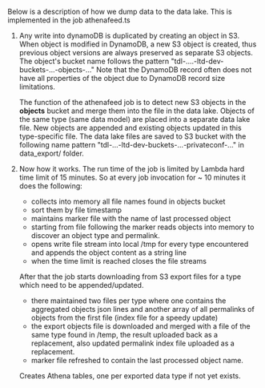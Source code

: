 Below is a description of how we dump data to the data lake.
This is implemented in the job athenafeed.ts

1. Any write into dynamoDB is duplicated by creating an object in S3. 
   When object is modified in DynamoDB, a new S3 object is created, thus previous object versions are always preserved as separate S3 objects. The object's bucket name follows the pattern "tdl-....-ltd-dev-buckets-...-objects-..."
Note that the DynamoDB record often does not have all properties of the object due to DynamoDB record size limitations.
   
   The function of the athenafeed job is to detect new S3 objects in the **objects** bucket and
   merge them into the file in the data lake. Objects of the same type (same data model) are placed into a separate data lake file. New objects are appended and existing objects updated in this type-specific file. The data lake files are saved to S3 bucket with the following name pattern
     "tdl-...-ltd-dev-buckets-...-privateconf-..." in data_export/ folder.    

2. Now how it works.
   The run time of the job is limited by Lambda hard time limit of 15 minutes.
   So at every job invocation for  ~ 10 minutes it does the following:
    - collects into memory all file names found in objects bucket
    - sort them by file timestamp
    - maintains marker file with the name of last processed object
    - starting from file following the marker reads objects into memory to discover
      an object type and permalink.
    - opens write file stream into local /tmp for every type encountered and appends
      the object content as a string line
    - when the time limit is reached closes the file streams

   After that the job starts downloading from S3 export files for a type which
    need to be appended/updated.
    - there maintained two files per type where
      one contains the aggregated objects json lines and
      another array of all permalinks of objects from the first file
   (index file for a speedy update)
    - the export objects file is downloaded and merged with a file
 of the same type found in /temp, the result uploaded back as a replacement,
      also updated permalink index file uploaded as a replacement.
    - marker file refreshed to contain the last processed object name.

   Creates Athena tables, one per exported data type if not yet exists.
